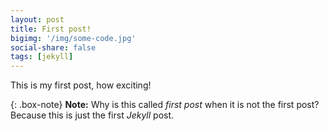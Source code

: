 ```yaml
---
layout: post
title: First post!
bigimg: '/img/some-code.jpg'
social-share: false
tags: [jekyll]
---
```


This is my first post, how exciting!

{: .box-note}
**Note:** Why is this called _first post_ when it is not the first post? Because this is just the first _Jekyll_ post.
